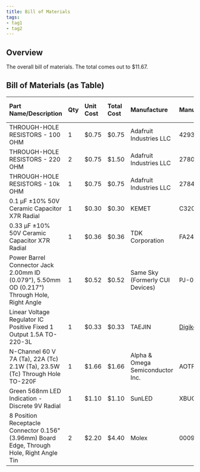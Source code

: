```yaml
---
title: Bill of Materials
tags:
- tag1
- tag2
---
```


## Overview
The overall bill of materials.
The total comes out to $11.67.

## Bill of Materials (as Table)

| **Part Name/Description** | **Qty** | **Unit Cost** | **Total Cost** | **Manufacture** | **Manufacturer #** | **Vendor Link** |**Datasheet Link** | **Schematic Reference Designators** |
|:--------------------|:----|:---------------|:-----|:--------|:-----|:-----|:----|:-----|
THROUGH-HOLE RESISTORS - 100 OHM  | 1 | $0.75 | $0.75 | Adafruit Industries LLC | 4293  | [DigiKey](https://www.digikey.com/en/products/detail/adafruit-industries-llc/4293/10287036) | [datasheet link](https://cdn-shop.adafruit.com/product-files/2780/Resistor_Data_Sheet.pdf) | R1 |
THROUGH-HOLE RESISTORS - 220 OHM  | 2 | $0.75 | $1.50 | Adafruit Industries LLC | 2780  | [DigiKey](https://www.digikey.com/en/products/detail/adafruit-industries-llc/2780/26744056) | [datasheet link](https://cdn-shop.adafruit.com/product-files/2780/Resistor_Data_Sheet.pdf) | R2, R3 |
THROUGH-HOLE RESISTORS - 10k OHM  | 1 | $0.75 | $0.75 | Adafruit Industries LLC | 2784  | [DigiKey](https://www.digikey.com/en/products/detail/adafruit-industries-llc/2784/26744575) | [datasheet link](https://cdn-shop.adafruit.com/product-files/2780/Resistor_Data_Sheet.pdf) | R4 |
0.1 µF ±10% 50V Ceramic Capacitor X7R Radial | 1 | $0.30 | $0.30 | KEMET | C320C104K5R5TA | [DigiKey](https://www.digikey.com/en/products/detail/kemet/C320C104K5R5TA/818040) | [datasheet link](https://content.kemet.com/datasheets/KEM_C1050_GOLDMAX_X7R.pdf) | C1 |
0.33 µF ±10% 50V Ceramic Capacitor X7R Radial | 1 | $0.36 | $0.36 | TDK Corporation | FA24X7R1H334KNU06 | [DigiKey](https://www.digikey.com/en/products/detail/tdk-corporation/FA24X7R1H334KNU06/5866154) | [datasheet](https://product.tdk.com/en/system/files/dam/doc/product/capacitor/ceramic/lead-mlcc/catalog/leadmlcc_halogenfree_fa_en.pdf) | C2 |
Power Barrel Connector Jack 2.00mm ID (0.079"), 5.50mm OD (0.217") Through Hole, Right Angle | 1 | $0.52 | $0.52 | Same Sky (Formerly CUI Devices) | PJ-002A | [Digikey](https://www.digikey.com/en/products/detail/same-sky-formerly-cui-devices/PJ-002A/96962) | [datasheet](https://www.sameskydevices.com/product/resource/pj-002a.pdf) | J1 |
Linear Voltage Regulator IC Positive Fixed 1 Output 1.5A TO-220-3L | 1 | $0.33 | $0.33 | TAEJIN  | [Digikey](https://www.digikey.com/en/products/detail/taejin/LM7805T/22237260) | LM7805T | [datasheet](https://www.htckorea.co.kr/Datasheet/Voltage%20Regulator/LM78xx.pdf) | V1 |
N-Channel 60 V 7A (Ta), 22A (Tc) 2.1W (Ta), 23.5W (Tc) Through Hole TO-220F | 1 | $1.66 | $1.66 | Alpha & Omega Semiconductor Inc. | AOTF2618L | [Digikey](https://www.digikey.com/en/products/detail/alpha-omega-semiconductor-inc/AOTF2618L/3603382) | [datasheet](https://www.aosmd.com/res/datasheets/AOTF2618L.pdf) | M1 |
Green 568nm LED Indication - Discrete 9V Radial | 1 | $1.10 | $1.10 | SunLED | XBUG53D | [DigiKey](https://www.digikey.com/en/products/detail/sunled/XBUG53D/4901580) | [datasheet](https://www.sunledusa.com/products/spec/XBUG53D.pdf) | LED1 |
8 Position Receptacle Connector 0.156" (3.96mm) Board Edge, Through Hole, Right Angle Tin | 2 | $2.20 | $4.40 | Molex | 0009481084 | [Digikey](https://www.digikey.com/en/products/detail/molex/0009481084/863327) | [datasheet](https://www.molex.com/en-us/products/part-detail/09481084?display=pdf) | J2, J3 |
